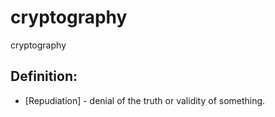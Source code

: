# cryptography
cryptography

## Definition:

* [Repudiation]  - denial of the truth or validity of something.